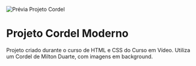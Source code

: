 ![Prévia Projeto Cordel](https://imgur.com/a/tSMEYMF)
# Projeto Cordel Moderno
Projeto criado durante o curso de HTML e CSS do Curso em Vídeo. Utiliza um Cordel de Milton Duarte, com imagens em background.
